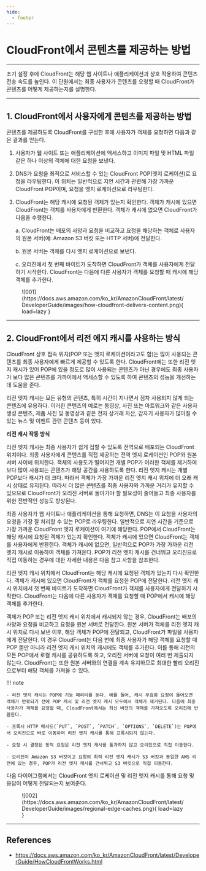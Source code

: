 ```yaml
---
hide:
  - footer
---
```


# CloudFront에서 콘텐츠를 제공하는 방법

---

초기 설정 후에 CloudFront는 해당 웹 사이트나 애플리케이션과 상호 작용하여 콘텐츠 전송 속도를 높인다. 이 단원에서는 최종 사용자가 콘텐츠를 요청할 때 CloudFront가 콘텐츠를 어떻게 제공하는지를 설명한다.

---

## 1. CloudFront에서 사용자에게 콘텐츠를 제공하는 방법

콘텐츠를 제공하도록 CloudFront를 구성한 후에 사용자가 객체를 요청하면 다음과 같은 결과를 얻는다.

1. 사용자가 웹 사이트 또는 애플리케이션에 액세스하고 이미지 파일 및 HTML 파일 같은 하나 이상의 객체에 대한 요청을 보낸다.

2. DNS가 요청을 최적으로 서비스할 수 있는 CloudFront POP(엣지 로케이션)로 요청을 라우팅한다. 이 위치는 일반적으로 지연 시간과 관련해 가장 가까운 CloudFront POP이며, 요청을 엣지 로케이션으로 라우팅한다.

3. CloudFront는 해당 캐시에 요청된 객체가 있는지 확인한다. 객체가 캐시에 있으면 CloudFront는 객체를 사용자에게 반환한다. 객체가 캐시에 없으면 CloudFront가 다음을 수행한다.

    a. CloudFront는 배포의 사양과 요청을 비교하고 요청을 해당하는 객체로 사용자의 원본 서버(예: Amazon S3 버킷 또는 HTTP 서버)에 전달한다.

    b. 원본 서버는 객체를 다시 엣지 로케이션으로 보낸다.

    c. 오리진에서 첫 번째 바이트가 도착하면 CloudFront가 객체를 사용자에게 전달하기 시작한다. CloudFront는 다음에 다른 사용자가 객체를 요청할 때 캐시에 해당 객체를 추가한다.

<figure markdown>
  ![001](https://docs.aws.amazon.com/ko_kr/AmazonCloudFront/latest/DeveloperGuide/images/how-cloudfront-delivers-content.png){ load=lazy }
</figure>

---

## 2. CloudFront에서 리전 에지 캐시를 사용하는 방식

CloudFront 상호 접속 위치(POP 또는 엣지 로케이션이라고도 함)는 많이 사용되는 콘텐츠를 최종 사용자에게 빠르게 제공할 수 있도록 한다. CloudFront에는 또한 리전 엣지 캐시가 있어 POP에 있을 정도로 많이 사용되는 콘텐츠가 아닌 경우에도 최종 사용자가 보다 많은 콘텐츠를 가까이에서 액세스할 수 있도록 하여 콘텐츠의 성능을 개선하는 데 도움을 준다.

리전 엣지 캐시는 모든 유형의 콘텐츠, 특히 시간이 지나면서 점차 사용되지 않게 되는 콘텐츠에 유용하다. 이러한 콘텐츠의 예로는 동영상, 사진 또는 아트워크와 같은 사용자 생성 콘텐츠, 제품 사진 및 동영상과 같은 전자 상거래 자산, 갑자기 사용자가 많아질 수 있는 뉴스 및 이벤트 관련 콘텐츠 등이 있다.

**리전 캐시 작동 방식**

리전 엣지 캐시는 최종 사용자가 쉽게 접할 수 있도록 전역으로 배포되는 CloudFront 위치이다. 최종 사용자에게 콘텐츠를 직접 제공하는 전역 엣지 로케이션인 POP와 원본 서버 사이에 위치한다. 객체의 사용도가 떨어지면 개별 POP가 이러한 객체를 제거하여 보다 많이 사용되는 콘텐츠가 해당 공간을 사용하도록 한다. 리전 엣지 캐시는 개별 POP보다 캐시가 더 크다. 따라서 객체가 가장 가까운 리전 엣지 캐시 위치에 더 오래 캐시 상태로 유지된다. 따라서 더 많은 콘텐츠를 최종 사용자와 가까운 거리가 유지할 수 있으므로 CloudFront가 오리진 서버로 돌아가야 할 필요성이 줄어들고 최종 사용자를 위한 전반적인 성능도 향상된다.

최종 사용자가 웹 사이트나 애플리케이션을 통해 요청하면, DNS는 이 요청을 사용자의 요청을 가장 잘 처리할 수 있는 POP로 라우팅한다. 일반적으로 지연 시간을 기준으로 가장 가까운 CloudFront 엣지 로케이션이 여기에 해당한다. POP에서 CloudFront는 해당 캐시에 요청된 객체가 있는지 확인한다. 객체가 캐시에 있으면 CloudFront는 객체를 사용자에게 반환한다. 객체가 캐시에 없으면, 일반적으로 POP가 가장 가까운 리전 엣지 캐시로 이동하여 객체를 가져온다. POP가 리전 엣지 캐시를 건너뛰고 오리진으로 직접 이동하는 경우에 대한 자세한 내용은 다음 참고 사항을 참조한다.

리전 엣지 캐시 위치에서 CloudFront는 해당 캐시에 요청된 객체가 있는지 다시 확인한다. 객체가 캐시에 있으면 CloudFront가 객체를 요청한 POP에 전달한다. 리전 엣지 캐시 위치에서 첫 번째 바이트가 도착하면 CloudFront가 객체를 사용자에게 전달하기 시작한다. CloudFront는 다음에 다른 사용자가 객체를 요청할 때 POP에서 캐시에 해당 객체를 추가한다.

객체가 POP 또는 리전 엣지 캐시 위치에서 캐시되지 않는 경우, CloudFront는 배포의 사양과 요청을 비교하고 요청을 원본 서버로 전달한다. 원본 서버가 객체를 리전 엣지 캐시 위치로 다시 보낸 이후, 해당 객체가 POP에 전달되고, CloudFront가 파일을 사용자에게 전달한다. 이 경우 CloudFront는 다음 번에 최종 사용자가 해당 객체를 요청할 때 POP 뿐만 아니라 리전 엣지 캐시 위치의 캐시에도 객체를 추가한다. 이를 통해 리전의 모든 POP에서 로컬 캐시를 공유하도록 하고, 오리진 서버에 요청이 여러 번 제출되지 않는다. CloudFront는 또한 원본 서버와의 연결을 계속 유지하므로 최대한 빨리 오리진으로부터 해당 객체를 가져올 수 있다.

!!! note

    - 리전 엣지 캐시는 POP에 기능 패리티를 둔다. 예를 들어, 캐시 무효화 요청이 들어오면 객체가 만료되기 전에 POP 캐시 및 리전 엣지 캐시 모두에서 객체가 제거된다. 다음에 최종 사용자가 객체를 요청할 때, CloudFront에서는 최신 버전의 객체를 가져오도록 오리진에 반환한다.

    - 프록시 HTTP 메서드(`PUT`, `POST`, `PATCH`, `OPTIONS`, `DELETE`)는 POP에서 오리진으로 바로 이동하며 리전 엣지 캐시를 통해 프록시되지 않는다.

    - 요청 시 결정된 동적 요청은 리전 엣지 캐시를 통과하지 않고 오리진으로 직접 이동한다.

    - 오리진이 Amazon S3 버킷이고 요청의 최적 리전 엣지 캐시가 S3 버킷과 동일한 AWS 리전에 있는 경우, POP가 리전 엣지 캐시를 건너뛰고 S3 버킷으로 직접 이동한다.

다음 다이어그램에서는 CloudFront 엣지 로케이션 및 리전 엣지 캐시를 통해 요청 및 응답이 어떻게 전달되는지 보여준다.

<figure markdown>
  ![002](https://docs.aws.amazon.com/ko_kr/AmazonCloudFront/latest/DeveloperGuide/images/regional-edge-caches.png){ load=lazy }
</figure>

---

## References

- <https://docs.aws.amazon.com/ko_kr/AmazonCloudFront/latest/DeveloperGuide/HowCloudFrontWorks.html>
